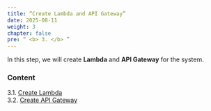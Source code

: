 ```yaml
---
title: “Create Lambda and API Gateway”
date: 2025-08-11
weight: 3 
chapter: false
pre: “ <b> 3. </b> ”
---
```


In this step, we will create **Lambda** and **API Gateway** for the system.

### Content
3.1. [Create Lambda](3.1-Lambda/) \
3.2. [Create API Gateway](3.2-API-Gateway/)
